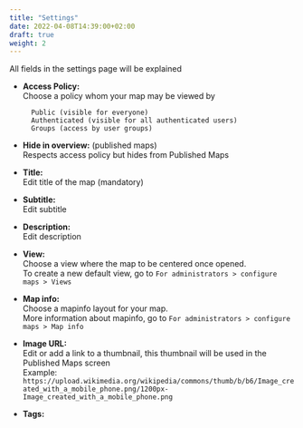 ```yaml
---
title: "Settings"
date: 2022-04-08T14:39:00+02:00
draft: true
weight: 2
---
```

All fields in the settings page will be explained

- **Access Policy:**&nbsp;  
Choose a policy whom your map may be viewed by

        Public (visible for everyone)
        Authenticated (visible for all authenticated users)
        Groups (access by user groups)


- **Hide in overview:** (published maps) &nbsp;  
Respects access policy but hides from Published Maps

- **Title:** &nbsp;  
Edit title of the map (mandatory)

- **Subtitle:** &nbsp;  
Edit subtitle

- **Description:** &nbsp;  
Edit description

- **View:** &nbsp;  
Choose a view where the map to be centered once opened.&nbsp;  
To create a new default view, go to `For administrators > configure maps > Views`

- **Map info:** &nbsp;  
Choose a mapinfo layout for your map.&nbsp;  
More information about mapinfo, go to `For administrators > configure maps > Map info`

- **Image URL:** &nbsp;  
Edit or add a link to a thumbnail, this thumbnail will be used in the Published Maps screen&nbsp;  
Example: `https://upload.wikimedia.org/wikipedia/commons/thumb/b/b6/Image_created_with_a_mobile_phone.png/1200px-Image_created_with_a_mobile_phone.png`

- **Tags:** &nbsp;  
